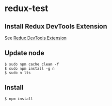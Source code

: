 # redux-test

## Install Redux DevTools Extension

See [Redux DevTools Extension](http://extension.remotedev.io/)

## Update node

```
$ sudo npm cache clean -f
$ sudo npm install -g n
$ sudo n lts
```

## Install

```
$ npm install
```

